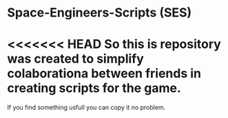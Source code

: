 # Space-Engineers-Scripts (SES)
<<<<<<< HEAD
So this is repository was created to simplify colaborationa between friends in creating scripts for the game.
=======
If you find something usfull you can copy it no problem.
